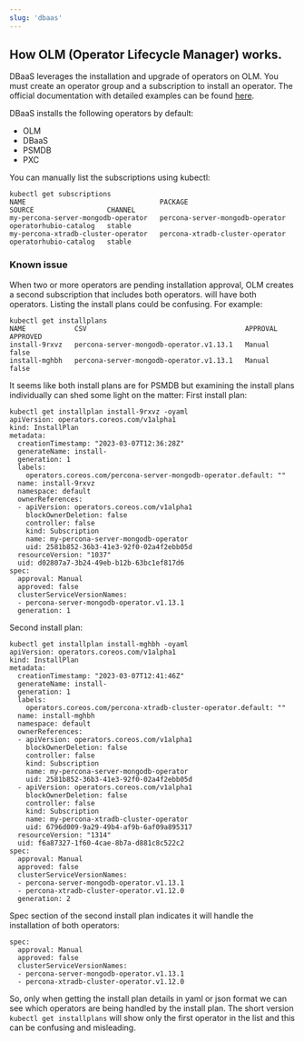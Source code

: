 ```yaml
---
slug: 'dbaas'
---
```


## How OLM (Operator Lifecycle Manager) works.

DBaaS leverages the installation and upgrade of operators on OLM.
You must create an operator group and a subscription to install an operator.
The official documentation with detailed examples can be found [here](https://olm.operatorframework.io/docs/tasks/install-operator-with-olm/).

DBaaS installs the following operators by default:
- OLM 
- DBaaS
- PSMDB
- PXC

You can manually list the subscriptions using kubectl:
```
kubectl get subscriptions
NAME                                 PACKAGE                           SOURCE                  CHANNEL
my-percona-server-mongodb-operator   percona-server-mongodb-operator   operatorhubio-catalog   stable
my-percona-xtradb-cluster-operator   percona-xtradb-cluster-operator   operatorhubio-catalog   stable
```

### Known issue
When two or more operators are pending installation approval, OLM creates a second subscription that includes both operators. 
will have both operators. Listing the install plans could be confusing. For example:
```
kubectl get installplans
NAME            CSV                                       APPROVAL   APPROVED
install-9rxvz   percona-server-mongodb-operator.v1.13.1   Manual     false
install-mghbh   percona-server-mongodb-operator.v1.13.1   Manual     false
```
It seems like both install plans are for PSMDB but examining the install plans individually can shed some light on the matter:
First install plan:

```
kubectl get installplan install-9rxvz -oyaml
apiVersion: operators.coreos.com/v1alpha1
kind: InstallPlan
metadata:
  creationTimestamp: "2023-03-07T12:36:28Z"
  generateName: install-
  generation: 1
  labels:
    operators.coreos.com/percona-server-mongodb-operator.default: ""
  name: install-9rxvz
  namespace: default
  ownerReferences:
  - apiVersion: operators.coreos.com/v1alpha1
    blockOwnerDeletion: false
    controller: false
    kind: Subscription
    name: my-percona-server-mongodb-operator
    uid: 2581b852-36b3-41e3-92f0-02a4f2ebb05d
  resourceVersion: "1037"
  uid: d02807a7-3b24-49eb-b12b-63bc1ef817d6
spec:
  approval: Manual
  approved: false
  clusterServiceVersionNames:
  - percona-server-mongodb-operator.v1.13.1
  generation: 1
```

Second install plan:
```
kubectl get installplan install-mghbh -oyaml
apiVersion: operators.coreos.com/v1alpha1
kind: InstallPlan
metadata:
  creationTimestamp: "2023-03-07T12:41:46Z"
  generateName: install-
  generation: 1
  labels:
    operators.coreos.com/percona-xtradb-cluster-operator.default: ""
  name: install-mghbh
  namespace: default
  ownerReferences:
  - apiVersion: operators.coreos.com/v1alpha1
    blockOwnerDeletion: false
    controller: false
    kind: Subscription
    name: my-percona-server-mongodb-operator
    uid: 2581b852-36b3-41e3-92f0-02a4f2ebb05d
  - apiVersion: operators.coreos.com/v1alpha1
    blockOwnerDeletion: false
    controller: false
    kind: Subscription
    name: my-percona-xtradb-cluster-operator
    uid: 6796d009-9a29-49b4-af9b-6af09a895317
  resourceVersion: "1314"
  uid: f6a87327-1f60-4cae-8b7a-d881c8c522c2
spec:
  approval: Manual
  approved: false
  clusterServiceVersionNames:
  - percona-server-mongodb-operator.v1.13.1
  - percona-xtradb-cluster-operator.v1.12.0
  generation: 2
```
Spec section of the second install plan indicates it will handle the installation of both operators:
```
spec:
  approval: Manual
  approved: false
  clusterServiceVersionNames:
  - percona-server-mongodb-operator.v1.13.1
  - percona-xtradb-cluster-operator.v1.12.0
```
So, only when getting the install plan details in yaml or json format we can see which operators are being handled by the install plan.
The short version `kubectl get installplans` will show only the first operator in the list and this can be confusing and misleading. 

